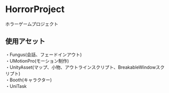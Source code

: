 # HorrorProject
 
ホラーゲームプロジェクト

## 使用アセット
・Fungus(会話、フェードインアウト)</br>
・UMotionPro(モーション制作)</br>
・UnityAsset(マップ、小物、アウトラインスクリプト、BreakableWindowスクリプト)</br>
・Booth(キャラクター)</br>
・UniTask</br>
